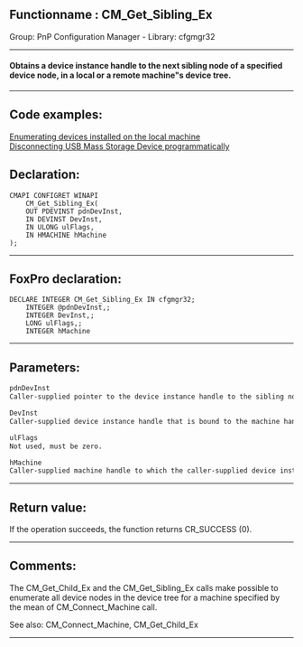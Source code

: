 <link rel="stylesheet" type="text/css" href="../../css/win32api.css">  
<link rel="stylesheet" href="https://cdnjs.cloudflare.com/ajax/libs/font-awesome/4.7.0/css/font-awesome.min.css">

## Functionname : CM_Get_Sibling_Ex
Group: PnP Configuration Manager - Library: cfgmgr32    
***  


#### Obtains a device instance handle to the next sibling node of a specified device node, in a local or a remote machine"s device tree.
***  


## Code examples:
[Enumerating devices installed on the local machine](../../samples/sample_545.md)  
[Disconnecting USB Mass Storage Device programmatically](../../samples/sample_553.md)  

## Declaration:
```foxpro  
CMAPI CONFIGRET WINAPI
	CM_Get_Sibling_Ex(
	OUT PDEVINST pdnDevInst,
	IN DEVINST DevInst,
	IN ULONG ulFlags,
	IN HMACHINE hMachine
);  
```  
***  


## FoxPro declaration:
```foxpro  
DECLARE INTEGER CM_Get_Sibling_Ex IN cfgmgr32;
	INTEGER @pdnDevInst,;
	INTEGER DevInst,;
	LONG ulFlags,;
	INTEGER hMachine  
```  
***  


## Parameters:
```txt  
pdnDevInst
Caller-supplied pointer to the device instance handle to the sibling node that this function retrieves. The retrieved handle is bound to the machine handle specified by hMachine.

DevInst
Caller-supplied device instance handle that is bound to the machine handle specified by hMachine.

ulFlags
Not used, must be zero.

hMachine
Caller-supplied machine handle to which the caller-supplied device instance handle is bound.  
```  
***  


## Return value:
If the operation succeeds, the function returns CR_SUCCESS (0).  
***  


## Comments:
The CM_Get_Child_Ex and the CM_Get_Sibling_Ex calls make possible  to enumerate all device nodes in the device tree for a machine specified by the mean of CM_Connect_Machine call.  
  
See also: CM_Connect_Machine, CM_Get_Child_Ex   
  
***  

